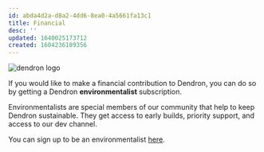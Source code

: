 ```yaml
---
id: abda4d2a-d8a2-4dd6-8ea0-4a5661fa13c1
title: Financial
desc: ''
updated: 1640025173712
created: 1604236189356
---
```

![dendron logo](https://foundation-prod-assetspublic53c57cce-8cpvgjldwysl.s3-us-west-2.amazonaws.com/assets/images/grow-covid-2.png)

If you would like to make a financial contribution to Dendron, you can do so by getting a Dendron **environmentalist** subscription.

Environmentalists are special members of our community that help to keep Dendron sustainable. They get access to early builds, priority support, and access to our dev channel.

You can sign up to be an environmentalist [here](https://accounts.dendron.so/account/subscribe).

